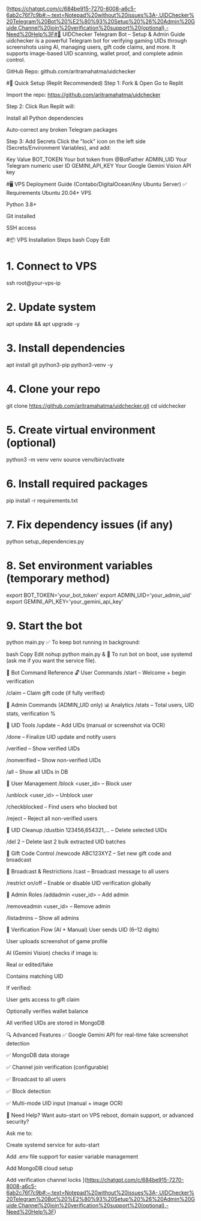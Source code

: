 [https://chatgpt.com/c/684be915-7270-8008-a6c5-6ab2c76f7c9b#:~:text=Notepad%20without%20issues%3A-,UIDChecker%20Telegram%20Bot%20%E2%80%93%20Setup%20%26%20Admin%20Guide,Channel%20join%20verification%20support%20(optional),-Need%20Help%3F#📘 UIDChecker Telegram Bot – Setup & Admin Guide
uidchecker is a powerful Telegram bot for verifying gaming UIDs through screenshots using AI, managing users, gift code claims, and more. It supports image-based UID scanning, wallet proof, and complete admin control.

GitHub Repo: github.com/aritramahatma/uidchecker

#🚀 Quick Setup (Replit Recommended)
Step 1: Fork & Open
Go to Replit

Import the repo:
https://github.com/aritramahatma/uidchecker

Step 2: Click Run
Replit will:

Install all Python dependencies

Auto-correct any broken Telegram packages

Step 3: Add Secrets
Click the "lock" icon on the left side (Secrets/Environment Variables), and add:

Key	Value
BOT_TOKEN	Your bot token from @BotFather
ADMIN_UID	Your Telegram numeric user ID
GEMINI_API_KEY	Your Google Gemini Vision API key

#🖥️ VPS Deployment Guide (Contabo/DigitalOcean/Any Ubuntu Server)
✅ Requirements
Ubuntu 20.04+ VPS

Python 3.8+

Git installed

SSH access

#📦 VPS Installation Steps
bash
Copy
Edit
# 1. Connect to VPS
ssh root@your-vps-ip

# 2. Update system
apt update && apt upgrade -y

# 3. Install dependencies
apt install git python3-pip python3-venv -y

# 4. Clone your repo
git clone https://github.com/aritramahatma/uidchecker.git
cd uidchecker

# 5. Create virtual environment (optional)
python3 -m venv venv
source venv/bin/activate

# 6. Install required packages
pip install -r requirements.txt

# 7. Fix dependency issues (if any)
python setup_dependencies.py

# 8. Set environment variables (temporary method)
export BOT_TOKEN='your_bot_token'
export ADMIN_UID='your_admin_uid'
export GEMINI_API_KEY='your_gemini_api_key'

# 9. Start the bot
python main.py
✅ To keep bot running in background:

bash
Copy
Edit
nohup python main.py &
🔁 To run bot on boot, use systemd (ask me if you want the service file).

🤖 Bot Command Reference
🔓 User Commands
/start – Welcome + begin verification

/claim – Claim gift code (if fully verified)

🔐 Admin Commands (ADMIN_UID only)
📊 Analytics
/stats – Total users, UID stats, verification %

🧾 UID Tools
/update – Add UIDs (manual or screenshot via OCR)

/done – Finalize UID update and notify users

/verified – Show verified UIDs

/nonverified – Show non-verified UIDs

/all – Show all UIDs in DB

👥 User Management
/block <user_id> – Block user

/unblock <user_id> – Unblock user

/checkblocked – Find users who blocked bot

/reject – Reject all non-verified users

🧹 UID Cleanup
/dustbin 123456,654321,... – Delete selected UIDs

/del 2 – Delete last 2 bulk extracted UID batches

🎁 Gift Code Control
/newcode ABC123XYZ – Set new gift code and broadcast

📢 Broadcast & Restrictions
/cast <msg> – Broadcast message to all users

/restrict on/off – Enable or disable UID verification globally

👑 Admin Roles
/addadmin <user_id> – Add admin

/removeadmin <user_id> – Remove admin

/listadmins – Show all admins

🧠 Verification Flow (AI + Manual)
User sends UID (6–12 digits)

User uploads screenshot of game profile

AI (Gemini Vision) checks if image is:

Real or edited/fake

Contains matching UID

If verified:

User gets access to gift claim

Optionally verifies wallet balance

All verified UIDs are stored in MongoDB

🔍 Advanced Features
✅ Google Gemini API for real-time fake screenshot detection

✅ MongoDB data storage

✅ Channel join verification (configurable)

✅ Broadcast to all users

✅ Block detection

✅ Multi-mode UID input (manual + image OCR)

🧪 Need Help?
Want auto-start on VPS reboot, domain support, or advanced security?

Ask me to:

Create systemd service for auto-start

Add .env file support for easier variable management

Add MongoDB cloud setup

Add verification channel locks
](https://chatgpt.com/c/684be915-7270-8008-a6c5-6ab2c76f7c9b#:~:text=Notepad%20without%20issues%3A-,UIDChecker%20Telegram%20Bot%20%E2%80%93%20Setup%20%26%20Admin%20Guide,Channel%20join%20verification%20support%20(optional),-Need%20Help%3F)
